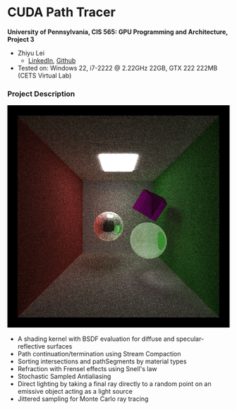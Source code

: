 CUDA Path Tracer
================

**University of Pennsylvania, CIS 565: GPU Programming and Architecture, Project 3**

* Zhiyu Lei
  * [LinkedIn](https://www.linkedin.com/in/zhiyu-lei/), [Github](https://github.com/Zhiyu-Lei)
* Tested on: Windows 22, i7-2222 @ 2.22GHz 22GB, GTX 222 222MB (CETS Virtual Lab)

### Project Description
![](img/output.png)
* A shading kernel with BSDF evaluation for diffuse and specular-reflective surfaces
* Path continuation/termination using Stream Compaction
* Sorting intersections and pathSegments by material types
* Refraction with Frensel effects using Snell's law
* Stochastic Sampled Antialiasing
* Direct lighting by taking a final ray directly to a random point on an emissive object acting as a light source
* Jittered sampling for Monte Carlo ray tracing
